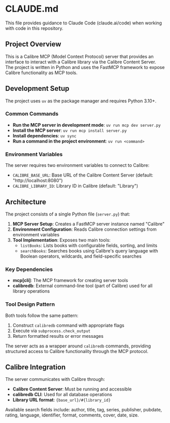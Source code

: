 # CLAUDE.md

This file provides guidance to Claude Code (claude.ai/code) when working with code in this repository.

## Project Overview

This is a Calibre MCP (Model Context Protocol) server that provides an interface to interact with a Calibre library via the Calibre Content Server. The project is written in Python and uses the FastMCP framework to expose Calibre functionality as MCP tools.

## Development Setup

The project uses `uv` as the package manager and requires Python 3.10+.

### Common Commands

- **Run the MCP server in development mode**: `uv run mcp dev server.py`
- **Install the MCP server**: `uv run mcp install server.py`
- **Install dependencies**: `uv sync`
- **Run a command in the project environment**: `uv run <command>`

### Environment Variables

The server requires two environment variables to connect to Calibre:
- `CALIBRE_BASE_URL`: Base URL of the Calibre Content Server (default: "http://localhost:8080")
- `CALIBRE_LIBRARY_ID`: Library ID in Calibre (default: "Library")

## Architecture

The project consists of a single Python file (`server.py`) that:

1. **MCP Server Setup**: Creates a FastMCP server instance named "Calibre"
2. **Environment Configuration**: Reads Calibre connection settings from environment variables
3. **Tool Implementation**: Exposes two main tools:
   - `listBooks`: Lists books with configurable fields, sorting, and limits
   - `searchBooks`: Searches books using Calibre's query language with Boolean operators, wildcards, and field-specific searches

### Key Dependencies

- **mcp[cli]**: The MCP framework for creating server tools
- **calibredb**: External command-line tool (part of Calibre) used for all library operations

### Tool Design Pattern

Both tools follow the same pattern:
1. Construct `calibredb` command with appropriate flags
2. Execute via `subprocess.check_output`
3. Return formatted results or error messages

The server acts as a wrapper around `calibredb` commands, providing structured access to Calibre functionality through the MCP protocol.

## Calibre Integration

The server communicates with Calibre through:
- **Calibre Content Server**: Must be running and accessible
- **calibredb CLI**: Used for all database operations
- **Library URL format**: `{base_url}/#{library_id}`

Available search fields include: author, title, tag, series, publisher, pubdate, rating, language, identifier, format, comments, cover, date, size.